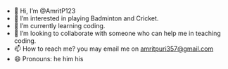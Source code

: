 - 👋 Hi, I’m @AmritP123
- 👀 I’m interested in playing Badminton and Cricket.
- 🌱 I’m currently learning coding.
- 💞️ I’m looking to collaborate with someone who can help me in teaching coding.
- 📫 How to reach me? you may email me on amritpuri357@gmail.com
- 😄 Pronouns: he him his

<!---
AmritP123/AmritP123 is a ✨ special ✨ repository because its `README.md` (this file) appears on your GitHub profile.
You can click the Preview link to take a look at your changes.
--->
